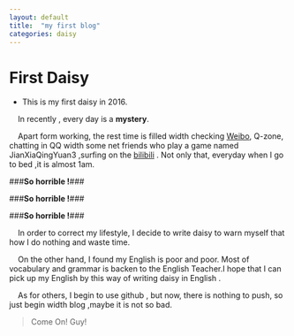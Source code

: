 ```yaml
---
layout: default
title:  "my first blog"
categories: daisy
---
```

# First Daisy

* This is my first daisy in 2016. 

&nbsp;&nbsp;&nbsp;&nbsp;In recently , every day is a **mystery**.  

&nbsp;&nbsp;&nbsp;&nbsp;Apart form working, the rest time is filled width checking  [Weibo](http://weibo.com/u/3130185225), Q-zone, chatting in QQ width some net friends who play a game named JianXiaQingYuan3 ,surfing on the [bilibili](http://www.bilibili.com) . Not only that, everyday when I go to bed ,it is almost 1am.  

###**So horrible !**###  

###**So horrible !**###  

###**So horrible !**###  


&nbsp;&nbsp;&nbsp;&nbsp;In order to correct my lifestyle, I decide to write daisy to warn myself that how I do nothing and waste time.  

&nbsp;&nbsp;&nbsp;&nbsp;On the other hand, I found my English is poor and poor. Most of vocabulary and grammar is backen to the English Teacher.I hope that I can pick up my English by this way of writing daisy in English .  

&nbsp;&nbsp;&nbsp;&nbsp;As for others, I begin to use github , but now, there is nothing to push, so just begin width blog ,maybe it is not so bad. 


>Come On! Guy!

